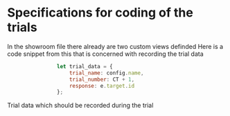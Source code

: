 # Specifications for coding of the trials

In the showroom file there already are two custom views definded
Here is a code snippet from this that is concerned with recording the trial data
```javascript
                let trial_data = {
                    trial_name: config.name,
                    trial_number: CT + 1,
                    response: e.target.id
                };

```
Trial data which should be recorded during the trial
